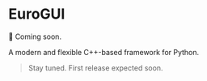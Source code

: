 # EuroGUI

🚀 Coming soon.

A modern and flexible C++-based framework for Python.

> Stay tuned. First release expected soon.
